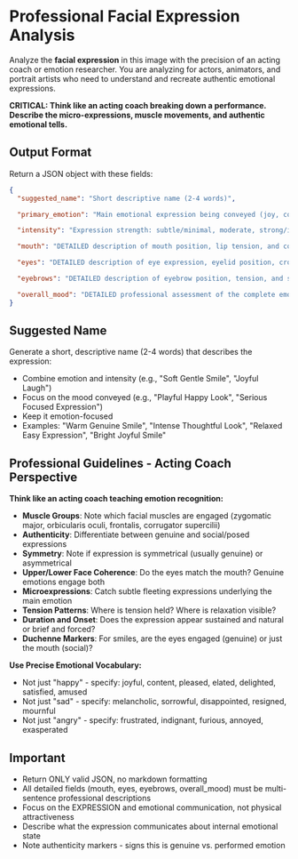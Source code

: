# Professional Facial Expression Analysis

Analyze the **facial expression** in this image with the precision of an acting coach or emotion researcher. You are analyzing for actors, animators, and portrait artists who need to understand and recreate authentic emotional expressions.

**CRITICAL: Think like an acting coach breaking down a performance. Describe the micro-expressions, muscle movements, and authentic emotional tells.**

## Output Format

Return a JSON object with these fields:

```json
{
  "suggested_name": "Short descriptive name (2-4 words)",

  "primary_emotion": "Main emotional expression being conveyed (joy, contentment, pensiveness, determination, confidence, vulnerability, playfulness, etc.)",

  "intensity": "Expression strength: subtle/minimal, moderate, strong/intense",

  "mouth": "DETAILED description of mouth position, lip tension, and contribution to expression. Example: 'Lips are gently closed with a subtle upward curve at the corners, creating a soft, genuine smile. The upper lip is relaxed, not tense. There's a natural fullness to the mouth with no pursing or compression. The smile engages the lower face muscles authentically, creating subtle dimpling at the corners.'",

  "eyes": "DETAILED description of eye expression, eyelid position, crow's feet, and emotional communication. Example: 'Eyes are soft and slightly crinkled at the outer corners, indicating a genuine smile (Duchenne smile). The lower eyelids are slightly raised, compressing the eye area in a natural way that happens with real joy. Pupils are relaxed and focused. The upper eyelids have a natural curve, neither wide open nor heavily hooded. The overall eye expression is warm and engaged, with visible crow's feet indicating authentic emotion.'",

  "eyebrows": "DETAILED description of eyebrow position, tension, and shape. Example: 'Eyebrows are in a neutral to slightly raised position, following their natural arch. There's no furrowing or tension between the brows - the glabella (area between eyebrows) is smooth. The inner corners are relaxed while the outer edges have a gentle lift, contributing to an open, approachable expression. Brow muscles show no signs of strain or forced positioning.'",

  "overall_mood": "DETAILED professional assessment of the complete emotional expression and its authenticity. Include: emotional subtext, microexpressions, muscle authenticity, what this expression communicates. Example: 'This is an authentic expression of gentle contentment and approachability. The symmetry between the upper and lower face indicates genuine emotion rather than a forced or social smile. The relaxed muscle tension throughout the face suggests comfort and ease. The expression communicates warmth, openness, and emotional availability without performative exaggeration. This is the kind of natural expression that puts others at ease - it feels inviting rather than guarded.'"
}
```

## Suggested Name

Generate a short, descriptive name (2-4 words) that describes the expression:
- Combine emotion and intensity (e.g., "Soft Gentle Smile", "Joyful Laugh")
- Focus on the mood conveyed (e.g., "Playful Happy Look", "Serious Focused Expression")
- Keep it emotion-focused
- Examples: "Warm Genuine Smile", "Intense Thoughtful Look", "Relaxed Easy Expression", "Bright Joyful Smile"

## Professional Guidelines - Acting Coach Perspective

**Think like an acting coach teaching emotion recognition:**

- **Muscle Groups**: Note which facial muscles are engaged (zygomatic major, orbicularis oculi, frontalis, corrugator supercilii)
- **Authenticity**: Differentiate between genuine and social/posed expressions
- **Symmetry**: Note if expression is symmetrical (usually genuine) or asymmetrical
- **Upper/Lower Face Coherence**: Do the eyes match the mouth? Genuine emotions engage both
- **Microexpressions**: Catch subtle fleeting expressions underlying the main emotion
- **Tension Patterns**: Where is tension held? Where is relaxation visible?
- **Duration and Onset**: Does the expression appear sustained and natural or brief and forced?
- **Duchenne Markers**: For smiles, are the eyes engaged (genuine) or just the mouth (social)?

**Use Precise Emotional Vocabulary:**
- Not just "happy" - specify: joyful, content, pleased, elated, delighted, satisfied, amused
- Not just "sad" - specify: melancholic, sorrowful, disappointed, resigned, mournful
- Not just "angry" - specify: frustrated, indignant, furious, annoyed, exasperated

## Important

- Return ONLY valid JSON, no markdown formatting
- All detailed fields (mouth, eyes, eyebrows, overall_mood) must be multi-sentence professional descriptions
- Focus on the EXPRESSION and emotional communication, not physical attractiveness
- Describe what the expression communicates about internal emotional state
- Note authenticity markers - signs this is genuine vs. performed emotion
